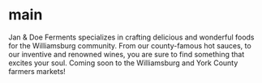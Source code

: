 # main


Jan & Doe Ferments specializes in crafting delicious and wonderful foods for the Williamsburg community. From our county-famous hot sauces, to our inventive and renowned wines, you are sure to find something that excites your soul. Coming soon to the Williamsburg and York County farmers markets!


